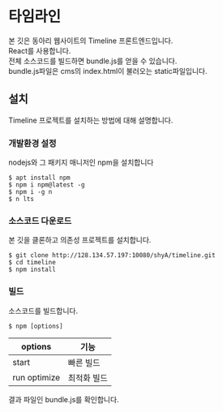 # 타임라인  
본 깃은 동아리 웹사이트의 Timeline 프론트엔드입니다.  
React를 사용합니다.  
전체 소스코드를 빌드하면 bundle.js를 얻을 수 있습니다.  
bundle.js파일은 cms의 index.html이 불러오는 static파일입니다.  

## 설치  
Timeline 프로젝트를 설치하는 방법에 대해 설명합니다.  

### 개발환경 설정
nodejs와 그 패키지 매니저인 npm을 설치합니다

    $ apt install npm 
    $ npm i npm@latest -g
    $ npm i -g n
    $ n lts

### 소스코드 다운로드  
본 깃을 클론하고 의존성 프로젝트를 설치합니다.  

    $ git clone http://128.134.57.197:10080/shyA/timeline.git
    $ cd timeline
    $ npm install

### 빌드  
소스코드를 빌드합니다.  

    $ npm [options]

|options     |  기능      |
|------------|------------|
|start       |빠른 빌드   |
|run optimize|최적화 빌드 |

결과 파일인 bundle.js를 확인합니다.  
